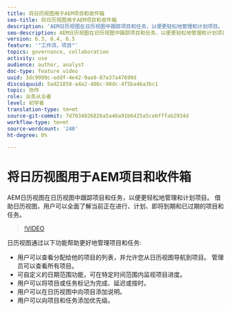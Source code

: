 ```yaml
---
title: 将日历视图用于AEM项目和收件箱
seo-title: 将日历视图用于AEM项目和收件箱
description: 'AEM日历视图在日历视图中跟踪项目和任务，以便更轻松地管理和计划项目。 借助日历视图，用户可以全面了解当前正在进行、计划、即将到期和已过期的项目和任务。 '
seo-description: AEM日历视图在日历视图中跟踪项目和任务，以便更轻松地管理和计划项目。 借助日历视图，用户可以全面了解当前正在进行、计划、即将到期和已过期的项目和任务。
version: 6.3, 6.4, 6.5
feature: '"工作流，项目"'
topics: governance, collaboration
activity: use
audience: author, analyst
doc-type: feature video
uuid: 3dc9999c-eddf-4e42-9aa9-87a37a47699d
discoiquuid: 5ad21858-a4a2-486c-98dc-4f5ba46a3bc1
topic: 协作
role: 业务从业者
level: 初学者
translation-type: tm+mt
source-git-commit: 7d7034026826a5a46a91b6425a5cebfffab2934d
workflow-type: tm+mt
source-wordcount: '240'
ht-degree: 0%

---
```



# 将日历视图用于AEM项目和收件箱

AEM日历视图在日历视图中跟踪项目和任务，以便更轻松地管理和计划项目。 借助日历视图，用户可以全面了解当前正在进行、计划、即将到期和已过期的项目和任务。

>[!VIDEO](https://video.tv.adobe.com/v/16804/?quality=12&learn=on)

日历视图通过以下功能帮助更好地管理项目和任务:

* 用户可以查看分配给他的项目的列表，并允许您从日历视图导航到项目。 管理员可以查看所有项目。
* 可自定义的日期范围功能，可在特定时间范围内监视项目进度。
* 用户可以将项目或任务标记为完成、延迟或按时。
* 用户可以在日历视图中向项目添加说明。
* 用户可以向项目和任务添加优先级。
